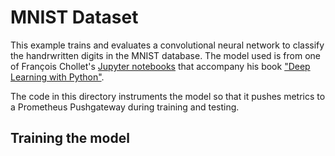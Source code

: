 # MNIST Dataset
This example trains and evaluates a convolutional neural network to classify the handrwritten digits in the MNIST database.
The model used is from one of François Chollet's [Jupyter notebooks](https://github.com/fchollet/deep-learning-with-python-notebooks/blob/master/chapter08_intro-to-dl-for-computer-vision.ipynb)
that accompany his book ["Deep Learning with Python"](https://www.manning.com/books/deep-learning-with-python).

The code in this directory instruments the model so that it pushes metrics to a Prometheus Pushgateway during training and testing.

## Training the model

